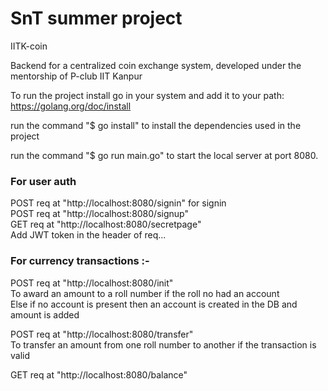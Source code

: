 

# SnT summer project
 IITK-coin 

Backend for a centralized coin exchange system, developed under the mentorship of P-club IIT Kanpur

To run the project install go in your system and add it to your path:
https://golang.org/doc/install

run the command "$ go install" to install the dependencies used in the project

run the command "$ go run main.go" to start the local server at port 8080.


<h3>For user auth</h3>                    
 POST  req at  "http://localhost:8080/signin" for signin

<br>
 POST  req at  "http://localhost:8080/signup"

<br>
 GET  req at  "http://localhost:8080/secretpage" <br>
Add JWT token in the header of req...

<br>
 <h3>For currency transactions :-  </h3>                 
 POST  req at  "http://localhost:8080/init"<br>
To award an amount to a roll number if the roll no had an account<br>
Else if no account is present then an account is created in the DB and amount is added

 POST  req at  "http://localhost:8080/transfer"<br>
To transfer an amount from one roll number to another if the transaction is valid<br>

 GET  req at  "http://localhost:8080/balance"<br>
          
                  

